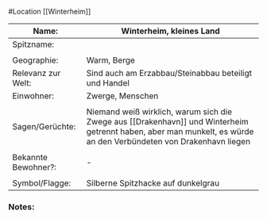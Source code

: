 #Location [[Winterheim]]

| Name:               | Winterheim, kleines Land                                                                                                                                                   |
| ------------------- | -------------------------------------------------------------------------------------------------------------------------------------------------------------------------- |
| Spitzname:          |                                                                                                                                                                            |
|                     |                                                                                                                                                                            |
| Geographie:         | Warm, Berge                                                                                                                                                                |
| Relevanz zur Welt:  | Sind auch am Erzabbau/Steinabbau beteiligt und Handel                                                                                                                      |
| Einwohner:          | Zwerge, Menschen                                                                                                                                                           |
|                     |                                                                                                                                                                            |
| Sagen/Gerüchte:     | Niemand weiß wirklich, warum sich die Zwege aus [[Drakenhavn]] und Winterheim getrennt haben, aber man munkelt, es würde an den Verbündeten von Drakenhavn liegen |
|                     |                                                                                                                                                                            |
| Bekannte Bewohner?: | -                                                                                                                                                                          |
|                     |                                                                                                                                                                            |
| Symbol/Flagge:      | Silberne Spitzhacke auf dunkelgrau                                                                                                                                         |
### Notes:


